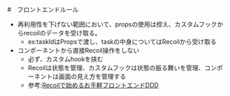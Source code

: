 #　フロントエンドルール

- 再利用性を下げない範囲において、propsの使用は控え、カスタムフックからrecoilのデータを受け取る。
    - ex:taskIdはPropsで渡し、taskの中身についてはRecoilから受け取る
- コンポーネントから直接Recoil操作をしない
    - 必ず、カスタムhookを挟む
    - Recoilは状態を管理、カスタムフックは状態の振る舞いを管理、コンポーネントは画面の見え方を管理する
    - 参考:[Recoilで始めるお手軽フロントエンドDDD](https://zenn.dev/susiyaki/articles/95dea88e673e1f854130#recoil-%E3%81%A7%E8%A1%8C%E3%81%86%E3%83%89%E3%83%A1%E3%82%A4%E3%83%B3%E9%A7%86%E5%8B%95%E8%A8%AD%E8%A8%88%E3%82%A4%E3%83%A1%E3%83%BC%E3%82%B8)



